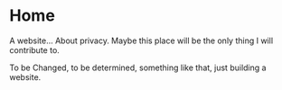 # Home
A website... About privacy. Maybe this place will be the only thing I will contribute to.

To be Changed, to be determined, something like that, just building a website.
